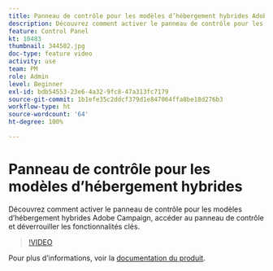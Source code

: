 ```yaml
---
title: Panneau de contrôle pour les modèles d’hébergement hybrides Adobe Campaign
description: Découvrez comment activer le panneau de contrôle pour les modèles d’hébergement hybrides, accéder au panneau de contrôle et déverrouiller les fonctionnalités clés.
feature: Control Panel
kt: 10483
thumbnail: 344502.jpg
doc-type: feature video
activity: use
team: PM
role: Admin
level: Beginner
exl-id: bdb54553-23e6-4a32-9fc8-47a313fc7179
source-git-commit: 1b1efe35c2ddcf379d1e847064ffa8be18d276b3
workflow-type: ht
source-wordcount: '64'
ht-degree: 100%

---
```


# Panneau de contrôle pour les modèles d’hébergement hybrides

Découvrez comment activer le panneau de contrôle pour les modèles d’hébergement hybrides Adobe Campaign, accéder au panneau de contrôle et déverrouiller les fonctionnalités clés.

>[!VIDEO](https://video.tv.adobe.com/v/344502?quality=12&learn=0n)

Pour plus d’informations, voir la [documentation du produit](https://experienceleague.adobe.com/docs/control-panel/using/performance-monitoring/external-accounts.html?lang=fr).
